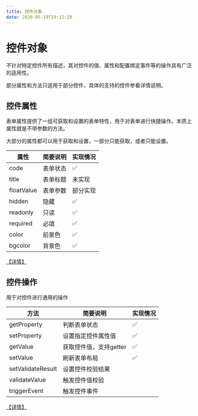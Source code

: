 ```yaml
---
title: 控件对象
date: 2020-05-19T19:12:29
---
```


# 控件对象

不针对特定控件所有描述，其对控件的值、属性和配置绑定事件等的操作具有广泛的适用性。

部分属性和方法只适用于部分控件，具体的支持的控件参看详情说明。

## 控件属性

表单属性提供了一组可获取和设置的表单特性，用于对表单进行快捷操作。本质上属性就是不带参数的方法。

大部分的属性都可以用于获取和设置，一部分只能获取，或者只能设置。

|属性|简要说明|实现情况|
|---|---|---|
|code|表单状态|✅|
|title|表单标题|未实现|
|floatValue|表单参数|部分实现|
|hidden|隐藏|✅|
|readonly|只读|✅|
|required|必填|✅|
|color|前景色|✅|
|bgcolor|背景色|✅|

[【详情】](控件属性.md)

## 控件操作

用于对控件进行通用的操作

|方法|简要说明|实现情况|
|---|---|---|
|getProperty|判断表单状态|✅|
|setProperty|设置指定控件属性值|✅|
|getValue|获取控件值，支持getter|✅|
|setValue|刷新表单布局|✅|
|setValidateResult|设置控件校验结果||
|validateValue|触发控件值校验||
|triggerEvent|触发控件事件||

[【详情】](控件操作.md)
